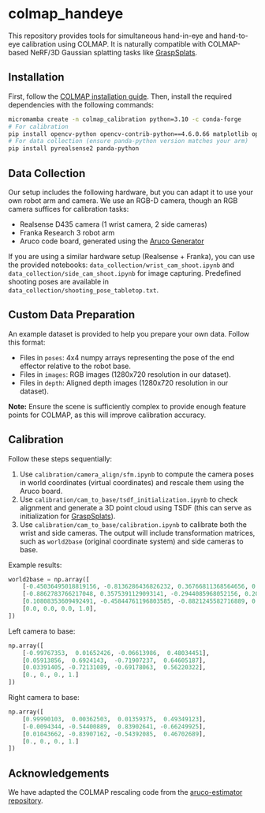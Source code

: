 # colmap_handeye
This repository provides tools for simultaneous hand-in-eye and hand-to-eye calibration using COLMAP. It is naturally compatible with COLMAP-based NeRF/3D Gaussian splatting tasks like [GraspSplats](https://github.com/jimazeyu/GraspSplats).

## Installation

First, follow the [COLMAP installation guide](https://colmap.github.io/). Then, install the required dependencies with the following commands:

```bash
micromamba create -n colmap_calibration python=3.10 -c conda-forge
# For calibration
pip install opencv-python opencv-contrib-python==4.6.0.66 matplotlib open3d colmap-wrapper numpy==1.24.4 pycolmap==0.4.0 ipykernel 
# For data collection (ensure panda-python version matches your arm)
pip install pyrealsense2 panda-python
```

## Data Collection

Our setup includes the following hardware, but you can adapt it to use your own robot arm and camera. We use an RGB-D camera, though an RGB camera suffices for calibration tasks:
- Realsense D435 camera (1 wrist camera, 2 side cameras)
- Franka Research 3 robot arm
- Aruco code board, generated using the [Aruco Generator](https://chev.me/arucogen/)

If you are using a similar hardware setup (Realsense + Franka), you can use the provided notebooks: `data_collection/wrist_cam_shoot.ipynb` and `data_collection/side_cam_shoot.ipynb` for image capturing. Predefined shooting poses are available in `data_collection/shooting_pose_tabletop.txt`.

## Custom Data Preparation

An example dataset is provided to help you prepare your own data. Follow this format:
- Files in `poses`: 4x4 numpy arrays representing the pose of the end effector relative to the robot base.
- Files in `images`: RGB images (1280x720 resolution in our dataset).
- Files in `depth`: Aligned depth images (1280x720 resolution in our dataset).

**Note:** Ensure the scene is sufficiently complex to provide enough feature points for COLMAP, as this will improve calibration accuracy.

## Calibration

Follow these steps sequentially:

1. Use `calibration/camera_align/sfm.ipynb` to compute the camera poses in world coordinates (virtual coordinates) and rescale them using the Aruco board.
2. Use `calibration/cam_to_base/tsdf_initialization.ipynb` to check alignment and generate a 3D point cloud using TSDF (this can serve as initialization for [GraspSplats](https://github.com/jimazeyu/GraspSplats)).
3. Use `calibration/cam_to_base/calibration.ipynb` to calibrate both the wrist and side cameras. The output will include transformation matrices, such as `world2base` (original coordinate system) and side cameras to base.

Example results:

```python
world2base = np.array([
    [-0.45036495018819156, -0.8136286436826232, 0.36766811368564656, 0.4199064849740805],
    [-0.8862783766217048, 0.3575391129093141, -0.2944085968052156, 0.20789427908058333],
    [0.10808353609492491, -0.45844761196803585, -0.8821245582716889, 0.5606234792839725],
    [0.0, 0.0, 0.0, 1.0],
])
```

Left camera to base:

```python
np.array([
    [-0.99767353,  0.01652426, -0.06613986,  0.48034451],
    [0.05913856,  0.6924143,  -0.71907237,  0.64605187],
    [0.03391405, -0.72131089, -0.69178063,  0.56220322],
    [0., 0., 0., 1.]
])
```

Right camera to base:

```python
np.array([
    [0.99990103,  0.00362503,  0.01359375,  0.49349123],
    [-0.0094344, -0.54400889,  0.83902641, -0.66249925],
    [0.01043662, -0.83907162, -0.54392085,  0.46702689],
    [0., 0., 0., 1.]
])
```

## Acknowledgements

We have adapted the COLMAP rescaling code from the [aruco-estimator repository](https://github.com/meyerls/aruco-estimator).